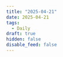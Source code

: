 ```yaml
---
title: "2025-04-21"
date: 2025-04-21
tags:
  - Daily
draft: true
hidden: false
disable_feed: false
---
```



